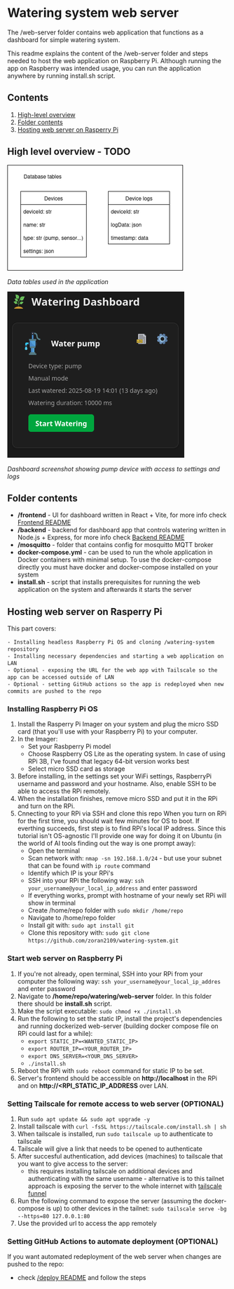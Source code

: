 # Watering system web server

The /web-server folder contains web application that functions as a dashboard for simple watering system.

This readme explains the content of the /web-server folder and steps needed to host the web application on Raspberry Pi.
Although running the app on Raspberry was intended usage, you can run the application anywhere by running install.sh script.

## Contents
1. [High-level overview](#high-level-overview)
2. [Folder contents](#folder-contents)
3. [Hosting web server on Rasperry Pi](#hosting-web-server-on-raspberry-pi)

## High level overview - TODO
![Database table organization](images/database-tables.png)

*Data tables used in the application*

![Frontend dashboard screenshot](images/watering-dashboard-screenshot.png)

*Dashboard screenshot showing pump device with access to settings and logs*

## Folder contents
- **/frontend** - UI for dashboard written in React + Vite, for more info check [Frontend README](frontend/README.md)
- **/backend** - backend for dashboard app that controls watering written in Node.js + Express, for more info check [Backend README](backend/README.md)
- **/mosquitto** - folder that contains config for mosquitto MQTT broker
- **docker-compose.yml** - can be used to run the whole application in Docker containers with minimal setup. To use the docker-compose directly you must have docker and docker-compose installed on your system
- **install.sh** - script that installs prerequisites for running the web application on the system and afterwards it starts the server

## Hosting web server on Rasperry Pi
This part covers:

    - Installing headless Raspberry Pi OS and cloning /watering-system repository
    - Installing necessary dependencies and starting a web application on LAN
    - Optional - exposing the URL for the web app with Tailscale so the app can be accessed outside of LAN
    - Optional - setting GitHub actions so the app is redeployed when new commits are pushed to the repo

### Installing Raspberry Pi OS
1. Install the Rasperry Pi Imager on your system and plug the micro SSD card (that you'll use with your Raspberry Pi) to your computer.
2. In the Imager:
    - Set your Rasbperry Pi model
    - Choose Raspberry OS Lite as the operating system. In case of using RPi 3B, I've found that legacy 64-bit version works best
    - Select micro SSD card as storage
3. Before installing, in the settings set your WiFi settings, RaspberryPi username and password and your hostname. Also, enable SSH to be able to access the RPi remotely.
4. When the installation finishes, remove micro SSD and put it in the RPi and turn on the RPi.
5. Cnnecting to your RPi via SSH and clone this repo
When you turn on RPi for the first time, you should wait few minutes for OS to boot. If everthing succeeds, first step is to find RPi's local IP address. Since this tutorial isn't OS-agnostic I'll provide one way for doing it on Ubuntu (in the world of AI tools finding out the way is one prompt away):
    - Open the terminal
    - Scan network with: `nmap -sn 192.168.1.0/24` - but use your subnet that can be found with `ip route` command
    - Identify which IP is your RPi's
    - SSH into your RPi the following way: `ssh your_username@your_local_ip_address` and enter password
    - If everything works, prompt with hostname of your newly set RPi will show in terminal
    - Create /home/repo folder with `sudo mkdir /home/repo`
    - Navigate to /home/repo folder
    - Install git with: `sudo apt install git`
    - Clone this repository with: `sudo git clone https://github.com/zoran2109/watering-system.git`

### Start web server on Raspberry Pi
1. If you're not already, open terminal, SSH into your RPi from your computer the following way: `ssh your_username@your_local_ip_addres` and enter password
2. Navigate to **/home/repo/watering/web-server** folder. In this folder there should be **install.sh** script.
3. Make the script executable: `sudo chmod +x ./install.sh`
4. Run the following to set the static IP, install the project's dependencies and running dockerized web-server (building docker compose file on RPi could last for a while):
    - `export STATIC_IP=<WANTED_STATIC_IP>`
    - `export ROUTER_IP=<YOUR_ROUTER_IP>`
    - `export DNS_SERVER=<YOUR_DNS_SERVER>`
    - `./install.sh`
5. Reboot the RPi with `sudo reboot` command for static IP to be set.
6. Server's frontend should be accessible on **http://localhost** in the RPi and on **http://<RPI_STATIC_IP_ADDRESS** over LAN.

### Setting Tailscale for remote access to web server (OPTIONAL)
1. Run `sudo apt update && sudo apt upgrade -y`
2. Install tailscale with `curl -fsSL https://tailscale.com/install.sh | sh`
3. When tailscale is installed, run `sudo tailscale up` to authenticate to tailscale
4. Tailscale will give a link that needs to be opened to authenticate
5. After succesful authentication, add devices (machines) to tailscale that you want to give access to the server:
    - this requires installing tailscale on additional devices and authenticating with the same username - alternative is to this tailnet approach is exposing the server to the whole internet with [tailscale funnel](https://tailscale.com/kb/1223/funnel)
6. Run the following command to expose the server (assuming the docker-compose is up) to other devices in the tailnet: `sudo tailscale serve -bg --https=80 127.0.0.1:80`
7. Use the provided url to access the app remotely

### Setting GitHub Actions to automate deployment (OPTIONAL)
If you want automated redeployment of the web server when changes are pushed to the repo:
- check [/deploy README](../deploy/README.md) and follow the steps
